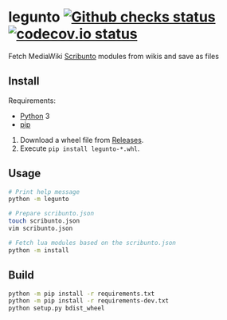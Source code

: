 # legunto [![Github checks status]][github checks link] [![codecov.io status]][codecov.io link]

Fetch MediaWiki [Scribunto] modules from wikis and save as files

## Install

Requirements:

- [Python] 3
- [pip]

1. Download a wheel file from [Releases].
2. Execute `pip install legunto-*.whl`.

## Usage

```sh
# Print help message
python -m legunto

# Prepare scribunto.json
touch scribunto.json
vim scribunto.json

# Fetch lua modules based on the scribunto.json
python -m install
```

## Build

```sh
python -m pip install -r requirements.txt
python -m pip install -r requirements-dev.txt
python setup.py bdist_wheel
```

[github checks status]: https://badgen.net/github/checks/femiwiki/legunto/main
[github checks link]: https://github.com/femiwiki/legunto/actions
[codecov.io status]: https://badgen.net/codecov/c/github/femiwiki/legunto
[codecov.io link]: https://codecov.io/gh/femiwiki/legunto
[scribunto]: https://www.mediawiki.org/wiki/Special:MyLanguage/Extension:Scribunto
[python]: https://www.python.org/
[pip]: https://pip.pypa.io/en/stable/
[releases]: https://github.com/femiwiki/legunto/releases
